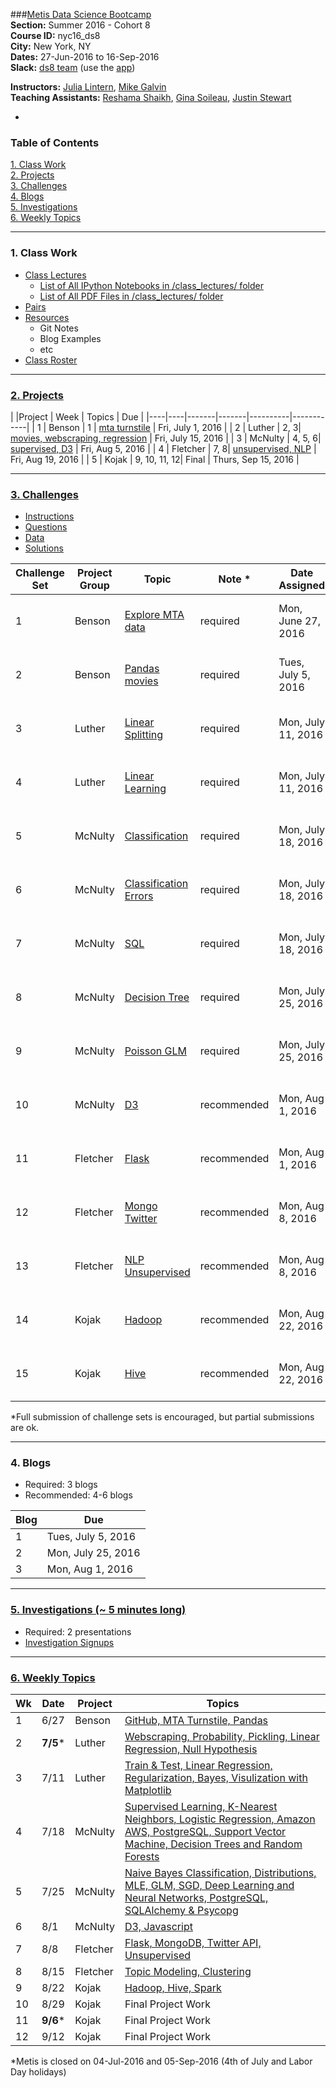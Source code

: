 ###[Metis Data Science Bootcamp](http://www.thisismetis.com/data-science)  
**Section:**   Summer 2016 - Cohort 8  
**Course ID:** nyc16_ds8  
**City:**      New York, NY  
**Dates:**     27-Jun-2016 to 16-Sep-2016  
**Slack:**     [ds8 team](https://summer-nyc16-metis.slack.com/) (use the [app](https://slack.com/downloads))  

**Instructors:**  [Julia Lintern](https://www.linkedin.com/in/julia-lintern-a5141384), [Mike Galvin](https://www.linkedin.com/in/mikejgalvin)  
**Teaching Assistants:**  [Reshama Shaikh](https://www.linkedin.com/in/reshamas), [Gina Soileau](https://www.linkedin.com/in/gfsoileau), [Justin Stewart](https://www.linkedin.com/in/jstnstwrt)

-

### Table of Contents
[1. Class Work](#section-a)  
[2. Projects](#section-b)  
[3. Challenges](#section-c)  
[4. Blogs](#section-d)  
[5. Investigations](#section-e)  
[6. Weekly Topics](#section-f)  

---

### <a name="section-a"></a>1. Class Work

* [Class Lectures](/class_lectures/)
   * [List of All IPython Notebooks in /class_lectures/ folder](links/links_ipynb.md)  
   * [List of All PDF Files in /class_lectures/ folder](links/links_pdf.md)
* [Pairs](/pair_programming/student_pairs.md)
* [Resources](resources/)
  * Git Notes
  * Blog Examples
  * etc
* [Class Roster]( )

---

### <a name="section-b"></a>[2. Projects](/projects)

|    |Project | Week | Topics                 |  Due |
|----|----|-------|-------|----------|------------|
| 1  | Benson  | 1 | [mta turnstile](/projects/01-benson/README.md) | Fri, July 1, 2016  |
| 2  | Luther  | 2, 3|  [movies, webscraping, regression](/projects/02-luther/README.md)  | Fri, July 15, 2016 |
| 3  | McNulty | 4, 5, 6|  [supervised, D3](/projects/03-mcnulty/README.md)        | Fri, Aug 5, 2016 |
| 4  | Fletcher | 7, 8|  [unsupervised, NLP](/projects/04-fletcher/README.md) | Fri, Aug 19, 2016  |
| 5  | Kojak | 9, 10, 11, 12| Final | Thurs, Sep 15, 2016 |

---

### <a name="section-c"></a>[3. Challenges](/challenges)
 
* [Instructions](/challenges/README.md)
* [Questions](/challenges/challenges_questions)
* [Data](challenges/challenges_data)
* [Solutions](challenges/challenges_solutions)

| Challenge Set  | Project Group | Topic                 | Note * | Date Assigned   | Date Due      |
|----------------|---------------|-----------------------|---------------|------------|-------------|
| 1              | Benson        | [Explore MTA data](/challenges/01-benson)      | required     | Mon, June 27, 2016 | Mon, July 11, 2016  |
| 2              | Benson        | [Pandas movies](/challenges/02-luther1)                | required    |Tues, July 5, 2016  |  Mon, July 18, 2016   |
| 3              | Luther        | [Linear Splitting](/challenges/03-linear_splitting)      | required    | Mon, July 11, 2016 | Mon, July 25, 2016   |
| 4              | Luther        | [Linear Learning](/challenges/04-linear_learning)       | required    | Mon, July 11, 2016  |  Mon, July 25, 2016    |
| 5              | McNulty       | [Classification](/challenges/05-classification)        | required    | Mon, July 18, 2016 |   Mon, Aug 1, 2016  |
| 6              | McNulty       | [Classification Errors](/challenges/06-classification_errors) | required    | Mon, July 18, 2016 |     Mon, Aug 1, 2016 |
| 7              | McNulty       | [SQL](/challenges/07-sql)                   | required    | Mon, July 18, 2016 | Mon, Aug 1, 2016  |
| 8              | McNulty       | [Decision Tree](/challenges/08-decision_tree)         |  required    | Mon, July 25, 2016  | Mon, Aug 8, 2016  |
| 9              | McNulty  | [Poisson GLM](/challenges/09-poisson_glm)           | required     | Mon, July 25, 2016 |  Mon, Aug 8, 2016    |
| 10             | McNulty  | [D3](/challenges/10-d3)                    | recommended    | Mon, Aug 1, 2016 | Mon, Aug 15, 2016  |
| 11             | Fletcher | [Flask](/challenges/11-flask)                 | recommended    | Mon, Aug 1, 2016  | Mon, Aug 15, 2016  |
| 12             | Fletcher | [Mongo Twitter](/challenges/12-mongo_twitter)         | recommended    | Mon, Aug 8, 2016 | Mon, Aug 22, 2016 |
| 13             | Fletcher | [NLP Unsupervised](/challenges/13-nlp_unsupervised)      | recommended    | Mon, Aug 8, 2016 | Mon, Aug 22, 2016  |
| 14             | Kojak    | [Hadoop](/challenges/14-hadoop)                | recommended    | Mon, Aug 22, 2016 | Tues, Sep 5, 2016 |
| 15             | Kojak    | [Hive](/challenges/15-hive)                  | recommended    | Mon, Aug 22, 2016 | Tues, Sep 5, 2016 |

*Full submission of challenge sets is encouraged, but partial submissions are ok. 

---

### <a name="section-d"></a>4. Blogs
 
* Required:  3 blogs
* Recommended:  4-6 blogs

| Blog | Due |  
|------|-------|
| 1    |  Tues, July 5, 2016     |   
| 2    |  Mon, July 25, 2016     |  
| 3    |  Mon, Aug 1, 2016     |

---

### <a name="section-e"></a>[5. Investigations (~ 5 minutes long)](/investigations)

* Required:  2 presentations
* [Investigation Signups]()

---

### <a name="section-f"></a>[6. Weekly Topics](/class_lectures/)

| Wk | Date  | Project | Topics                 |  
|----|-------|---------|-------------------------|
| 1  | 6/27 | Benson | [GitHub, MTA Turnstile, Pandas](/class_lectures/week01-benson/) |   
| 2  | **7/5*** | Luther | [Webscraping, Probability, Pickling, Linear Regression, Null Hypothesis](/class_lectures/week02-luther1/)  |  
| 3 |  7/11 | Luther  | [Train & Test, Linear Regression, Regularization, Bayes, Visulization with Matplotlib](/class_lectures/week03-luther2/)        |   
| 4 | 7/18 | McNulty  | [Supervised Learning, K-Nearest Neighbors, Logistic Regression, Amazon AWS, PostgreSQL, Support Vector Machine, Decision Trees and Random Forests](/class_lectures/week04-mcnulty1/) |    
| 5 | 7/25 | McNulty   | [Naive Bayes Classification, Distributions, MLE, GLM, SGD, Deep Learning and Neural Networks, PostgreSQL, SQLAlchemy & Psycopg](/class_lectures/week05-mcnulty2/) |  
| 6  | 8/1 | McNulty | [D3, Javascript](/class_lectures/week06-mcnulty3/)      |      |  
| 7  | 8/8 | Fletcher     | [Flask, MongoDB, Twitter API, Unsupervised](/class_lectures/week07-fletcher1/) |  
| 8  | 8/15 | Fletcher     | [Topic Modeling, Clustering](/class_lectures/week08-fletcher2/)      |  
| 9  | 8/22 | Kojak |  [Hadoop, Hive, Spark](/class_lectures/week09-kojak1/) |     
| 10 | 8/29     | Kojak | Final Project Work        |  
| 11 | **9/6***    | Kojak | Final Project Work |    
| 12 | 9/12    | Kojak | Final Project Work |  

*Metis is closed on 04-Jul-2016 and 05-Sep-2016 (4th of July and Labor Day holidays)
